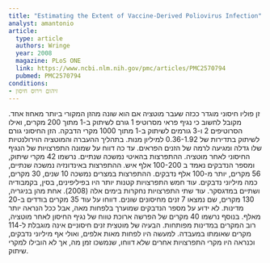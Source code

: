 ```yaml
---
title: "Estimating the Extent of Vaccine-Derived Poliovirus Infection"
analyst: amantonio
article:
  type: article
  authors: Wringe
  year: 2008
  magazine: PLoS ONE
  link: https://www.ncbi.nlm.nih.gov/pmc/articles/PMC2570794
  pubmed: PMC2570794
conditions:
- זיהום וירוס חיסון
---
```


זן פוליו חיסוני מוגדר ככזה שעבר מוטציה אם הוא שונה מהזן המקורי ביותר מאחוז אחד.
מקובל לחשוב כי נגיף פראי מסרוטיפ 1 גורם לשיתוק ב-1 מתוך 200 מקרים, ואילו הסרוטיפים 2 ו-3 גורמים לשיתוק ב-1 מתוך 1000 מקרי הדבקה.
הזן החיסוני גורם לשיתוק בתדירות של 0.36-1.92 למיליון מנות. בתהליך ההעברה והמוטציה הוירולנטיות שלו גדלה ומגיעה לרמה של הזנים הפראים.
עד כה דווח על שמונה התפרצויות של הנגיף החיסוני לאחר מוטציה.
ההתפרצות בהאיטי נמשכה שנתיים. נרשמו 42 מקרי שיתוק, ומספר הנדבקים נאמד ב 100-200 אלף איש.
ההתפרצות באינדונזיה נמשכה שנתיים, 56 מקרים, יותר מ-100 אלף נדבקים.
ההתפרצות במצרים נמשכה 10 שנים, 30 מקרים, כמה מיליוני נדבקים.
עוד חמש התפרצויות קטנות יותר היו בפיליפינים, בסין, בקמבודיה ושתיים במדגסקר. עוד שתי התפרצויות נחקרות בימים אלה (2008). אחת מהן בניגריה, 130 מקרים, שם נמצאו 7 זנים מחיסונים שונים.
דווחו על עוד 35 מקרים בודדים ב-20 מדינות. לא ידוע על מספר הנדבקים שמוערך בלפחות מאה, אבל ככל הנראה יותר מאלף.
בנוסף נרשמו 40 מקרים של הפרשה ארוכת טווח של נגיף החיסון לאחר מוטציה, רוב המקרים במדינות מפותחות.
הבעיה של מוטצית זנים חיסוניים אינה מוגבלת ל-114 מקרים שאומתו במעבדה. למעשה היו לפחות מאות אלפים, ואולי אף מיליוני נדבקים, וכנראה היו מקרי התפרצויות אחרים שלא דווחו, שנמשכו זמן מה, אך לא הובילו למקרי שיתוק.
